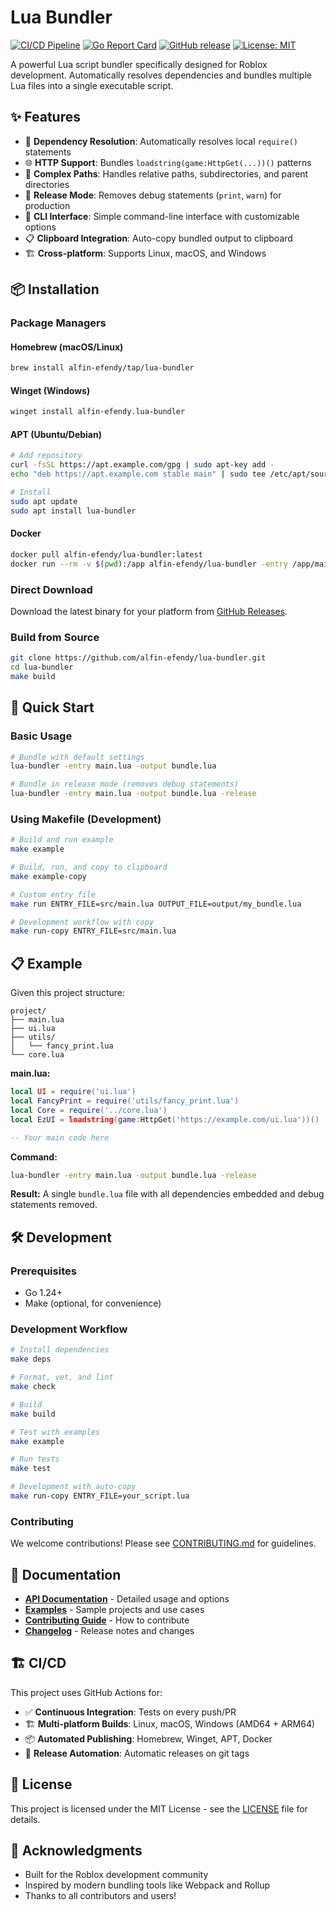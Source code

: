 # Lua Bundler

[![CI/CD Pipeline](https://github.com/alfin-efendy/lua-bundler/actions/workflows/ci.yml/badge.svg)](https://github.com/alfin-efendy/lua-bundler/actions/workflows/ci.yml)
[![Go Report Card](https://goreportcard.com/badge/github.com/alfin-efendy/lua-bundler)](https://goreportcard.com/report/github.com/alfin-efendy/lua-bundler)
[![GitHub release](https://img.shields.io/github/release/alfin-efendy/lua-bundler.svg)](https://github.com/alfin-efendy/lua-bundler/releases)
[![License: MIT](https://img.shields.io/badge/License-MIT-yellow.svg)](https://opensource.org/licenses/MIT)

A powerful Lua script bundler specifically designed for Roblox development. Automatically resolves dependencies and bundles multiple Lua files into a single executable script.

## ✨ Features

- 🔄 **Dependency Resolution**: Automatically resolves local `require()` statements
- 🌐 **HTTP Support**: Bundles `loadstring(game:HttpGet(...))()` patterns  
- 📁 **Complex Paths**: Handles relative paths, subdirectories, and parent directories
- 🚀 **Release Mode**: Removes debug statements (`print`, `warn`) for production
- 🔧 **CLI Interface**: Simple command-line interface with customizable options
- 📋 **Clipboard Integration**: Auto-copy bundled output to clipboard
- 🏗️ **Cross-platform**: Supports Linux, macOS, and Windows

## 📦 Installation

### Package Managers

#### Homebrew (macOS/Linux)
```bash
brew install alfin-efendy/tap/lua-bundler
```

#### Winget (Windows)
```bash
winget install alfin-efendy.lua-bundler
```

#### APT (Ubuntu/Debian)
```bash
# Add repository
curl -fsSL https://apt.example.com/gpg | sudo apt-key add -
echo "deb https://apt.example.com stable main" | sudo tee /etc/apt/sources.list.d/lua-bundler.list

# Install
sudo apt update
sudo apt install lua-bundler
```

#### Docker
```bash
docker pull alfin-efendy/lua-bundler:latest
docker run --rm -v $(pwd):/app alfin-efendy/lua-bundler -entry /app/main.lua -output /app/bundle.lua
```

### Direct Download

Download the latest binary for your platform from [GitHub Releases](https://github.com/alfin-efendy/lua-bundler/releases).

### Build from Source

```bash
git clone https://github.com/alfin-efendy/lua-bundler.git
cd lua-bundler
make build
```

## 🚀 Quick Start

### Basic Usage

```bash
# Bundle with default settings
lua-bundler -entry main.lua -output bundle.lua

# Bundle in release mode (removes debug statements)
lua-bundler -entry main.lua -output bundle.lua -release
```

### Using Makefile (Development)

```bash
# Build and run example
make example

# Build, run, and copy to clipboard  
make example-copy

# Custom entry file
make run ENTRY_FILE=src/main.lua OUTPUT_FILE=output/my_bundle.lua

# Development workflow with copy
make run-copy ENTRY_FILE=src/main.lua
```

## 📋 Example

Given this project structure:
```
project/
├── main.lua
├── ui.lua
├── utils/
│   └── fancy_print.lua
└── core.lua
```

**main.lua:**
```lua
local UI = require('ui.lua')
local FancyPrint = require('utils/fancy_print.lua') 
local Core = require('../core.lua')
local EzUI = loadstring(game:HttpGet('https://example.com/ui.lua'))()

-- Your main code here
```

**Command:**
```bash
lua-bundler -entry main.lua -output bundle.lua -release
```

**Result:** A single `bundle.lua` file with all dependencies embedded and debug statements removed.

## 🛠️ Development

### Prerequisites
- Go 1.24+
- Make (optional, for convenience)

### Development Workflow

```bash
# Install dependencies
make deps

# Format, vet, and lint
make check

# Build
make build

# Test with examples
make example

# Run tests
make test

# Development with auto-copy
make run-copy ENTRY_FILE=your_script.lua
```

### Contributing

We welcome contributions! Please see [CONTRIBUTING.md](CONTRIBUTING.md) for guidelines.

## 📖 Documentation

- **[API Documentation](docs/API.md)** - Detailed usage and options
- **[Examples](example/)** - Sample projects and use cases  
- **[Contributing Guide](CONTRIBUTING.md)** - How to contribute
- **[Changelog](CHANGELOG.md)** - Release notes and changes

## 🏗️ CI/CD

This project uses GitHub Actions for:
- ✅ **Continuous Integration**: Tests on every push/PR
- 🏗️ **Multi-platform Builds**: Linux, macOS, Windows (AMD64 + ARM64)  
- 📦 **Automated Publishing**: Homebrew, Winget, APT, Docker
- 🔄 **Release Automation**: Automatic releases on git tags

## 📄 License

This project is licensed under the MIT License - see the [LICENSE](LICENSE) file for details.

## 🙏 Acknowledgments

- Built for the Roblox development community
- Inspired by modern bundling tools like Webpack and Rollup
- Thanks to all contributors and users!
